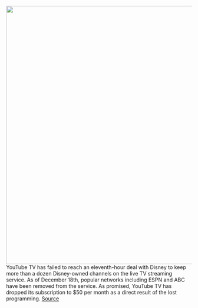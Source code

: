 <img src='https://cdn.vox-cdn.com/thumbor/z8Iz2USiDVQcRow-5BtZqsqoTNU=/0x0:5123x3415/1200x800/filters:focal(2153x1299:2971x2117)/cdn.vox-cdn.com/uploads/chorus_image/image/70290175/1236794676.0.jpg' width='700px' /><br/>
YouTube TV has failed to reach an eleventh-hour deal with Disney to keep more than a dozen Disney-owned channels on the live TV streaming service. As of December 18th, popular networks including ESPN and ABC have been removed from the service. As promised, YouTube TV has dropped its subscription to $50 per month as a direct result of the lost programming.
<a href='https://www.theverge.com/2021/12/18/22836949/disney-youtube-tv-channels-deal'> Source <a/>